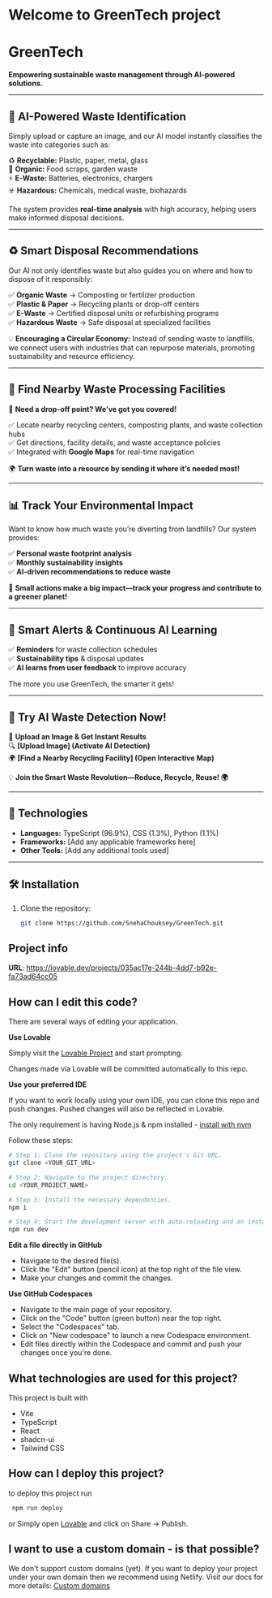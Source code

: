 # Welcome to GreenTech project
# GreenTech
**Empowering sustainable waste management through AI-powered solutions.**

---

## 🌟 AI-Powered Waste Identification
Simply upload or capture an image, and our AI model instantly classifies the waste into categories such as:

♻️ **Recyclable:** Plastic, paper, metal, glass  
🌿 **Organic:** Food scraps, garden waste  
⚡ **E-Waste:** Batteries, electronics, chargers  
☣️ **Hazardous:** Chemicals, medical waste, biohazards  

The system provides **real-time analysis** with high accuracy, helping users make informed disposal decisions.

---

## ♻️ Smart Disposal Recommendations
Our AI not only identifies waste but also guides you on where and how to dispose of it responsibly:

✅ **Organic Waste** → Composting or fertilizer production  
✅ **Plastic & Paper** → Recycling plants or drop-off centers  
✅ **E-Waste** → Certified disposal units or refurbishing programs  
✅ **Hazardous Waste** → Safe disposal at specialized facilities  

💡 **Encouraging a Circular Economy:** Instead of sending waste to landfills, we connect users with industries that can repurpose materials, promoting sustainability and resource efficiency.

---

## 📍 Find Nearby Waste Processing Facilities
🔹 **Need a drop-off point? We’ve got you covered!**

✅ Locate nearby recycling centers, composting plants, and waste collection hubs  
✅ Get directions, facility details, and waste acceptance policies  
✅ Integrated with **Google Maps** for real-time navigation  

🌍 **Turn waste into a resource by sending it where it’s needed most!**

---

## 📊 Track Your Environmental Impact
Want to know how much waste you’re diverting from landfills? Our system provides:

✅ **Personal waste footprint analysis**  
✅ **Monthly sustainability insights**  
✅ **AI-driven recommendations to reduce waste**  

🌱 **Small actions make a big impact—track your progress and contribute to a greener planet!**

---

## 🔔 Smart Alerts & Continuous AI Learning
✅ **Reminders** for waste collection schedules  
✅ **Sustainability tips** & disposal updates  
✅ **AI learns from user feedback** to improve accuracy  

The more you use GreenTech, the smarter it gets!

---

## 🚀 Try AI Waste Detection Now!
📸 **Upload an Image & Get Instant Results**  
🔍 **[Upload Image] (Activate AI Detection)**  
🌍 **[Find a Nearby Recycling Facility] (Open Interactive Map)**  

💡 **Join the Smart Waste Revolution—Reduce, Recycle, Reuse! 🌍**

---

## 🔧 Technologies
- **Languages:** TypeScript (96.9%), CSS (1.3%), Python (1.1%)
- **Frameworks:** [Add any applicable frameworks here]
- **Other Tools:** [Add any additional tools used]

---

## 🛠️ Installation
1. Clone the repository:
   ```bash
   git clone https://github.com/SnehaChouksey/GreenTech.git


## Project info

**URL**: https://lovable.dev/projects/035ac17e-244b-4dd7-b92e-fa73ad64cc05

## How can I edit this code?

There are several ways of editing your application.

**Use Lovable**

Simply visit the [Lovable Project](https://lovable.dev/projects/035ac17e-244b-4dd7-b92e-fa73ad64cc05) and start prompting.

Changes made via Lovable will be committed automatically to this repo.

**Use your preferred IDE**

If you want to work locally using your own IDE, you can clone this repo and push changes. Pushed changes will also be reflected in Lovable.

The only requirement is having Node.js & npm installed - [install with nvm](https://github.com/nvm-sh/nvm#installing-and-updating)

Follow these steps:

```sh
# Step 1: Clone the repository using the project's Git URL.
git clone <YOUR_GIT_URL>

# Step 2: Navigate to the project directory.
cd <YOUR_PROJECT_NAME>

# Step 3: Install the necessary dependencies.
npm i

# Step 4: Start the development server with auto-reloading and an instant preview.
npm run dev
```

**Edit a file directly in GitHub**

- Navigate to the desired file(s).
- Click the "Edit" button (pencil icon) at the top right of the file view.
- Make your changes and commit the changes.

**Use GitHub Codespaces**

- Navigate to the main page of your repository.
- Click on the "Code" button (green button) near the top right.
- Select the "Codespaces" tab.
- Click on "New codespace" to launch a new Codespace environment.
- Edit files directly within the Codespace and commit and push your changes once you're done.

## What technologies are used for this project?

This project is built with 

- Vite
- TypeScript
- React
- shadcn-ui
- Tailwind CSS

## How can I deploy this project?
to deploy this project run 
```sh
 npm run deploy
```
  or
Simply open [Lovable](https://lovable.dev/projects/035ac17e-244b-4dd7-b92e-fa73ad64cc05) and click on Share -> Publish.

## I want to use a custom domain - is that possible?

We don't support custom domains (yet). If you want to deploy your project under your own domain then we recommend using Netlify. Visit our docs for more details: [Custom domains](https://docs.lovable.dev/tips-tricks/custom-domain/)
